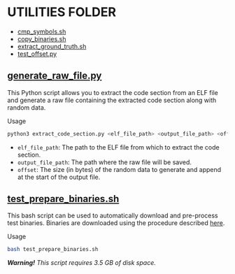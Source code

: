 # UTILITIES FOLDER

- [cmp_symbols.sh](./cmp_symbols.sh)
- [copy_binaries.sh](./copy_binaries.sh)
- [extract_ground_truth.sh](./extract_ground_truth.sh)
- [test_offset.py](./test_offset.py)

## [generate_raw_file.py](./generate_raw_file.py)

This Python script allows you to extract the code section from an ELF file and generate a raw file containing the extracted code section along with random data.

Usage

```sh
python3 extract_code_section.py <elf_file_path> <output_file_path> <offset>
```

- `elf_file_path`: The path to the ELF file from which to extract the code section.
- `output_file_path`: The path where the raw file will be saved.
- `offset`: The size (in bytes) of the random data to generate and append at the start of the output file.

## [test_prepare_binaries.sh](./test_prepare_binaries.sh)
This bash script can be used to automatically download and pre-process test binaries. Binaries are downloaded using the procedure described [here](https://github.com/Cisco-Talos/binary_function_similarity).

Usage
```sh
bash test_prepare_binaries.sh
```

*__Warning!__*  _This script requires 3.5 GB of disk space._
